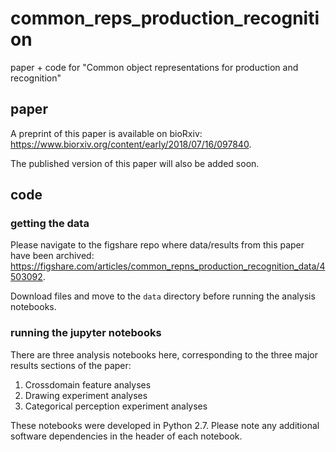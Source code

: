 # common_reps_production_recognition
paper + code for "Common object representations for production and recognition"

## paper

A preprint of this paper is available on bioRxiv: https://www.biorxiv.org/content/early/2018/07/16/097840.

The published version of this paper will also be added soon.

## code

### getting the data
Please navigate to the figshare repo where data/results from this paper have been archived: https://figshare.com/articles/common_repns_production_recognition_data/4503092.

Download files and move to the `data` directory before running the analysis notebooks.

### running the jupyter notebooks

There are three analysis notebooks here, corresponding to the three major results sections of the paper:

1. Crossdomain feature analyses    
2. Drawing experiment analyses    
3. Categorical perception experiment analyses 

These notebooks were developed in Python 2.7. Please note any additional software dependencies in the header of each notebook.

